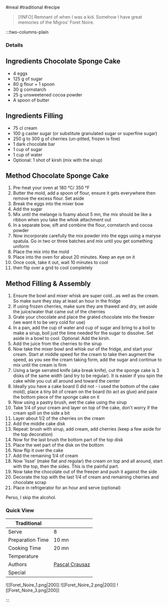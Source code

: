 #meal #traditional #recipe

> [!INFO]
> Remnant of when I was a kid. Somehow I have great memories of the Migros' Foret Noire.

:::two-columns-plain

### Details
## Ingredients Chocolate Sponge Cake

- 4 eggs
- 125 g of sugar
- 80 g flour + 1 spoon
- 30 g cornstarch
- 25 g unsweetened cocoa powder
- A spoon of butter


## Ingredients Filling

- 75 cl cream
- 100 g caster sugar (or substitute granulated sugar or superfine sugar)
- 250 g to 300 g of cherries (un-pitted, frozen is fine)
- 1 dark chocolate bar
- 1 cup of sugar
- 1 cup of water
- Optional: 1 shot of kirsh (mix with the sirup)


## Method Chocolate Sponge Cake

1. Pre-heat your oven at 180 °C/ 350 °F
2. Butter the mold, add a spoon of flour, ensure it gets everywhere then remove the excess flour. Set aside
3. Break the eggs into the mixer bow
4. Add the sugar
5. Mix until the melange is foamy about 5 mn, the mix should be like a ribbon when you take the whisk attachment out
6. In a separate bow, sift and combine the flour, cornstarch and cocoa powder
7. Now incorporate carefully the mix powder into the eggs using a maryse spatula. Go in two or three batches and mix until you get something uniform
8. Place the mix into the mold
9. Place into the oven for about 20 minutes. Keep an eye on it
10. Once cook, take it out, wait 10 minutes to cool
11. then flip over a grid to cool completely

  


## Method Filling & Assembly

1. Ensure the bowl and mixer whisk are super cold...as well as the cream. So make sure they stay at least an hour in the fridge
2. If using frozen cherries, make sure they are thawed and dry, set aside the juice/water that came out of the cherries
3. Grate your chocolate and place the grated chocolate into the freezer (we want it to be very cold for use)
4. In a pan, add the cup of water and cup of sugar and bring to a boil to make a sirup, boil just the time needed for the sugar to dissolve. Set aside in a bowl to cool. Optional: Add the kirsh.
5. Add the juice from the cherries to the sirup
6. Now take the mixer bowl and whisk our of the fridge, and start your cream. Start at middle speed for the cream to take then augment the speed, as you see the cream taking form, add the sugar and continue to mix until the cream is firm
7. Using a large serrated knife (aka break knife), cut the sponge cake is 3 disks of the same width (and try to be regular). It is easier if you spin the cake while you cut all around and toward the center
8. Ideally you have a cake board (I did not - i used the bottom of the cake mold), place a tiny bit of cream on the board (to act as glue) and pace the bottom piece of the sponge cake on it
9. Now using a pastry brush, wet the cake using the sirup
10. Take 1/4 of your cream and layer on top of the cake, don't worry if the cream spill on the side a bit
11. Layer about 1/2 of the cherries on the cream
12. Add the middle cake disk
13. Repeat: brush with sirup, add cream, add cherries (keep a few aside for the top decoration)
14. Now for the last brush the bottom part of the top disk
15. Place the wet part of the disk on the bottom
16. Now flip it over the cake
17. Add the remaining 1/4 of cream
18. Now 'lisse' (make flat and regular) the cream on top and all around, start with the top, then the sides. This is the painful part.
19. Now take the chocolate out of the freezer and push it against the side
20. Decorate the top with the last 1/4 of cream and remaining cherries and chocolate scrap
21. Place in refrigerator for an hour and serve (optional)

Perso, I skip the alcohol.

  


  





### Quick View
| Traditional      |                                                |
| ---------------- | ---------------------------------------------- |
| Serve            | 8                                              |
| Preparation Time | 10 mn                                          |
| Cooking Time     | 20 mn                                          |
| Temperature      |                                                |
| Authors          | [Pascal Crausaz](mailto:pascal@askpascal.com)  |
| Special          |                                                |

![[Foret_Noire_1.png|200]]
![[Foret_Noire_2.png|200]]
![[Foret_Noire_3.png|200]]

:::

